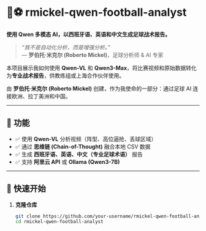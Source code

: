 # 🧠⚽ rmickel-qwen-football-analyst  
**使用 Qwen 多模态 AI，以西班牙语、英语和中文生成足球战术报告。**

> *“我不是自动化分析，而是增强分析。”*  
> — **罗伯托·米克尔 (Roberto Mickel)**，足球分析师 & AI 专家

本项目展示我如何使用 **Qwen-VL** 和 **Qwen3-Max**，将比赛视频和原始数据转化为**专业战术报告**，供教练组或上海合作伙伴使用。

由 **罗伯托·米克尔 (Roberto Mickel)** 创建，作为我使命的一部分：通过足球 AI 连接欧洲、拉丁美洲和中国。

---

## 🔧 功能
- ✅ 使用 **Qwen-VL** 分析视频（阵型、高位逼抢、丢球区域）
- ✅ 通过 **思维链 (Chain-of-Thought)** 融合本地 CSV 数据
- ✅ 生成 **西班牙语、英语、中文（专业足球术语）** 报告
- ✅ 支持 **阿里云 API** 或 **Ollama (Qwen3-7B)**

---

## 🚀 快速开始

1. **克隆仓库**
   ```bash
   git clone https://github.com/your-username/rmickel-qwen-football-analyst.git
   cd rmickel-qwen-football-analyst
